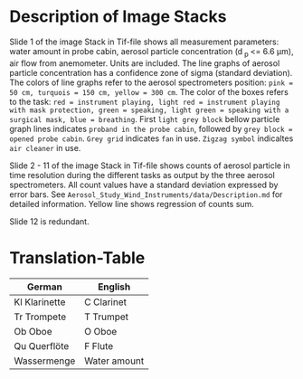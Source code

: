 # Description of Image Stacks
Slide 1 of the image Stack in Tif-file shows all measurement parameters: water amount in probe cabin, aerosol particle concentration (d<sub> p </sub> <= 6.6 µm), air flow from anemometer. Units are included. 
The  line graphs of aerosol particle concentration has a confidence zone of sigma (standard deviation). The colors of line graphs refer to the aerosol spectrometers position: `pink = 50 cm, turquois = 150 cm, yellow = 300 cm`. The color of the boxes refers to the task: `red = instrument playing, light red = instrument playing with mask protection, green = speaking, light green = speaking with a surgical mask, blue = breathing`. First `light grey block` bellow particle graph lines indicates `proband in the probe cabin`, followed by `grey block = opened probe cabin`. `Grey grid` indicates `fan` in use. `Zigzag symbol` indicaltes `air cleaner` in use.

Slide 2 - 11  of the image Stack in Tif-file shows counts of aerosol particle in time resolution during the different tasks as output by the three aerosol spectrometers. All count values have a standard deviation expressed by error bars. See `Aerosol_Study_Wind_Instruments/data/Description.md` for detailed information. Yellow line shows regression of counts sum.

Slide 12 is redundant. 

# Translation-Table
 | German | English | 
 | --- | --- | 
 | Kl Klarinette | C Clarinet | 
 | Tr Trompete | T Trumpet | 
 | Ob Oboe | O Oboe | 
 | Qu Querflöte | F Flute | 
 | Wassermenge | Water amount |  


